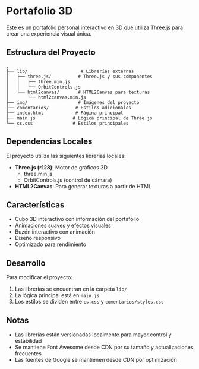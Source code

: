 # Portafolio 3D

Este es un portafolio personal interactivo en 3D que utiliza Three.js para crear una experiencia visual única.

## Estructura del Proyecto

```
.
├── lib/                    # Librerías externas
│   ├── three.js/          # Three.js y sus componentes
│   │   ├── three.min.js
│   │   └── OrbitControls.js
│   └── html2canvas/       # HTML2Canvas para texturas
│       └── html2canvas.min.js
├── img/                   # Imágenes del proyecto
├── comentarios/          # Estilos adicionales
├── index.html            # Página principal
├── main.js              # Lógica principal de Three.js
└── cs.css               # Estilos principales
```

## Dependencias Locales

El proyecto utiliza las siguientes librerías locales:

- **Three.js (r128)**: Motor de gráficos 3D
  - three.min.js
  - OrbitControls.js (control de cámara)
- **HTML2Canvas**: Para generar texturas a partir de HTML

## Características

- Cubo 3D interactivo con información del portafolio
- Animaciones suaves y efectos visuales
- Buzón interactivo con animación
- Diseño responsivo
- Optimizado para rendimiento

## Desarrollo

Para modificar el proyecto:

1. Las librerías se encuentran en la carpeta `lib/`
2. La lógica principal está en `main.js`
3. Los estilos se dividen entre `cs.css` y `comentarios/styles.css`

## Notas

- Las librerías están versionadas localmente para mayor control y estabilidad
- Se mantiene Font Awesome desde CDN por su tamaño y actualizaciones frecuentes
- Las fuentes de Google se mantienen desde CDN por optimización
